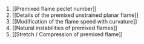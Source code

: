 1. [[Premixed flame peclet number]]
2. [[Details of the premixed unstrained planar flame]]
3. [[Modification of the flame speed with curvature]]
4. [[Natural instabilities of premixed flames]]
5. [[Stretch / Compression of premixed flame]]